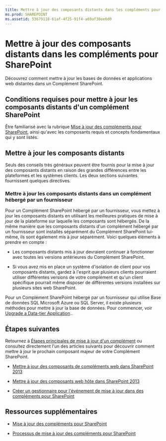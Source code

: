 ```yaml
---
title: Mettre à jour des composants distants dans les compléments pour SharePoint
ms.prod: SHAREPOINT
ms.assetid: 53679118-61af-4f25-91f4-a69af38ee6d0
---
```



# Mettre à jour des composants distants dans les compléments pour SharePoint
Découvrez comment mettre à jour les bases de données et applications web distantes dans un Complément SharePoint.
## Conditions requises pour mettre à jour les composants distants d'un complément SharePoint
<a name="Prerequistes"> </a>

Être familiarisé avec la rubrique  [Mise à jour des compléments pour SharePoint](update-sharepoint-add-ins.md), ainsi qu'avec les composants requis et concepts fondamentaux qui y sont listés.




## Mettre à jour les composants distants
<a name="UpdateRemote"> </a>

Seuls des conseils très généraux peuvent être fournis pour la mise à jour des composants distants en raison des grandes différences entre les plateformes et les systèmes clients. Les deux sections suivantes fournissent quelques directives.




### Mettre à jour les composants distants dans un complément hébergé par un fournisseur
<a name="UpdateProviderHosted"> </a>

Pour un Complément SharePoint hébergé par un fournisseur, vous mettez à jour les composants distants en utilisant les meilleures pratiques de mise à jour de la plateforme sur laquelle les composants sont hébergés. De la même manière que les composants distants d'un complément hébergé par un fournisseur sont installés séparément du Complément SharePoint lui-même, ils sont également mis à jour séparément. Voici quelques éléments à prendre en compte :




- Les composants distants mis à jour devraient continuer à fonctionner avec toutes les versions antérieures du Complément SharePoint.


- Si vous avez mis en place un système d'isolation de client pour vos composants distants, gardez à l'esprit que plusieurs clients pourraient utiliser différentes versions de votre complément et qu'un client spécifique pourrait même disposer de différentes versions installées sur plusieurs sites web SharePoint.


Pour un Complément SharePoint hébergé par un fournisseur qui utilise Base de données SQL Microsoft Azure ou SQL Server, il existe plusieurs méthodes pour mettre à jour la base de données. Pour commencer, voir  [Upgrade a Data-tier Application](http://msdn.microsoft.com/library/c117df94-f02b-403f-9383-ec5b3ac3763c.aspx)..




## Étapes suivantes
<a name="Next"> </a>

Retournez à  [Étapes principales de mise à jour d'un complément](update-sharepoint-add-ins.md#MajorAppUpgradeSteps) ou consultez directement l'un des articles suivants pour découvrir comment mettre à jour le prochain composant majeur de votre Complément SharePoint.




-  [Mettre à jour des composants de compléments web dans SharePoint 2013](update-add-in-web-components-in-sharepoint-2013.md)


-  [Mettre à jour des composants web hôte dans SharePoint 2013](update-host-web-components-in-sharepoint-2013.md)


-  [Créer un gestionnaire pour l'événement de mise à jour dans des compléments pour SharePoint](create-a-handler-for-the-update-event-in-sharepoint-add-ins.md)



## Ressources supplémentaires
<a name="bk_addresources"> </a>


-  [Mise à jour des compléments pour SharePoint](update-sharepoint-add-ins.md)


-  [Processus de mise à jour des compléments pour SharePoint](sharepoint-add-ins-update-process.md)



